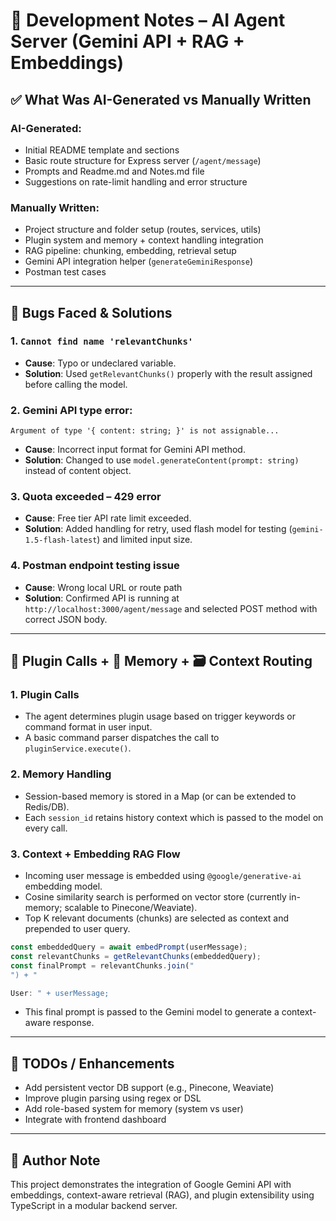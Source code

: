 
# 📝 Development Notes – AI Agent Server (Gemini API + RAG + Embeddings)

## ✅ What Was AI-Generated vs Manually Written

### AI-Generated:
- Initial README template and sections
- Basic route structure for Express server (`/agent/message`)
- Prompts and Readme.md and Notes.md file
- Suggestions on rate-limit handling and error structure


### Manually Written:
- Project structure and folder setup (routes, services, utils)
- Plugin system and memory + context handling integration
- RAG pipeline: chunking, embedding, retrieval setup
- Gemini API integration helper (`generateGeminiResponse`)
- Postman test cases

---

## 🐞 Bugs Faced & Solutions

### 1. `Cannot find name 'relevantChunks'`
- **Cause**: Typo or undeclared variable.
- **Solution**: Used `getRelevantChunks()` properly with the result assigned before calling the model.

### 2. Gemini API type error: 
```
Argument of type '{ content: string; }' is not assignable...
```
- **Cause**: Incorrect input format for Gemini API method.
- **Solution**: Changed to use `model.generateContent(prompt: string)` instead of content object.

### 3. Quota exceeded – 429 error
- **Cause**: Free tier API rate limit exceeded.
- **Solution**: Added handling for retry, used flash model for testing (`gemini-1.5-flash-latest`) and limited input size.

### 4. Postman endpoint testing issue
- **Cause**: Wrong local URL or route path
- **Solution**: Confirmed API is running at `http://localhost:3000/agent/message` and selected POST method with correct JSON body.

---

## 🔌 Plugin Calls + 🧠 Memory + 🗃 Context Routing

### 1. **Plugin Calls**
- The agent determines plugin usage based on trigger keywords or command format in user input.
- A basic command parser dispatches the call to `pluginService.execute()`.

### 2. **Memory Handling**
- Session-based memory is stored in a Map (or can be extended to Redis/DB).
- Each `session_id` retains history context which is passed to the model on every call.

### 3. **Context + Embedding RAG Flow**
- Incoming user message is embedded using `@google/generative-ai` embedding model.
- Cosine similarity search is performed on vector store (currently in-memory; scalable to Pinecone/Weaviate).
- Top K relevant documents (chunks) are selected as context and prepended to user query.

```ts
const embeddedQuery = await embedPrompt(userMessage);
const relevantChunks = getRelevantChunks(embeddedQuery); 
const finalPrompt = relevantChunks.join("
") + "

User: " + userMessage;
```

- This final prompt is passed to the Gemini model to generate a context-aware response.

---

## 📌 TODOs / Enhancements
- Add persistent vector DB support (e.g., Pinecone, Weaviate)
- Improve plugin parsing using regex or DSL
- Add role-based system for memory (system vs user)
- Integrate with frontend dashboard

---

## 🙌 Author Note
This project demonstrates the integration of Google Gemini API with embeddings, context-aware retrieval (RAG), and plugin extensibility using TypeScript in a modular backend server.
